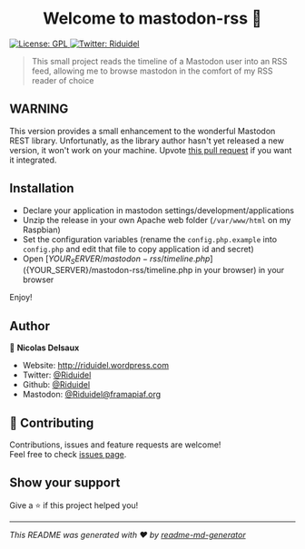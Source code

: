 <h1 align="center">Welcome to mastodon-rss 👋</h1>
<p>
  <a href="#" target="_blank">
    <img alt="License: GPL" src="https://img.shields.io/badge/License-GPL-yellow.svg" />
  </a>
  <a href="https://twitter.com/Riduidel" target="_blank">
    <img alt="Twitter: Riduidel" src="https://img.shields.io/twitter/follow/Riduidel.svg?style=social" />
  </a>
</p>

> This small project reads the timeline of a Mastodon user into an RSS feed, allowing me to browse mastodon in the comfort of my RSS reader of choice

## WARNING

This version provides a small enhancement to the wonderful Mastodon REST library.
Unfortunatly, as the library author hasn't yet released a new version, it won't work on your machine.
Upvote [this pull request](https://github.com/phediverse/mastodon-rest/pull/11) if you want it integrated.

## Installation

* Declare your application in mastodon settings/development/applications
* Unzip the release in your own Apache web folder (`/var/www/html` on my Raspbian)
* Set the configuration variables (rename the `config.php.example` into `config.php` and edit that file to copy application id and secret)
* Open [${YOUR_SERVER}/mastodon-rss/timeline.php](${YOUR_SERVER}/mastodon-rss/timeline.php in your browser) in your browser

Enjoy!

## Author

👤 **Nicolas Delsaux**

* Website: http://riduidel.wordpress.com
* Twitter: [@Riduidel](https://twitter.com/Riduidel)
* Github: [@Riduidel](https://github.com/Riduidel)
* Mastodon: [@Riduidel@framapiaf.org](https://framapiaf.org/Riduidel)

## 🤝 Contributing

Contributions, issues and feature requests are welcome!<br />Feel free to check [issues page](https://github.com/Riduidel/mastodon-rss/issues). 

## Show your support

Give a ⭐️ if this project helped you!

***
_This README was generated with ❤️ by [readme-md-generator](https://github.com/kefranabg/readme-md-generator)_